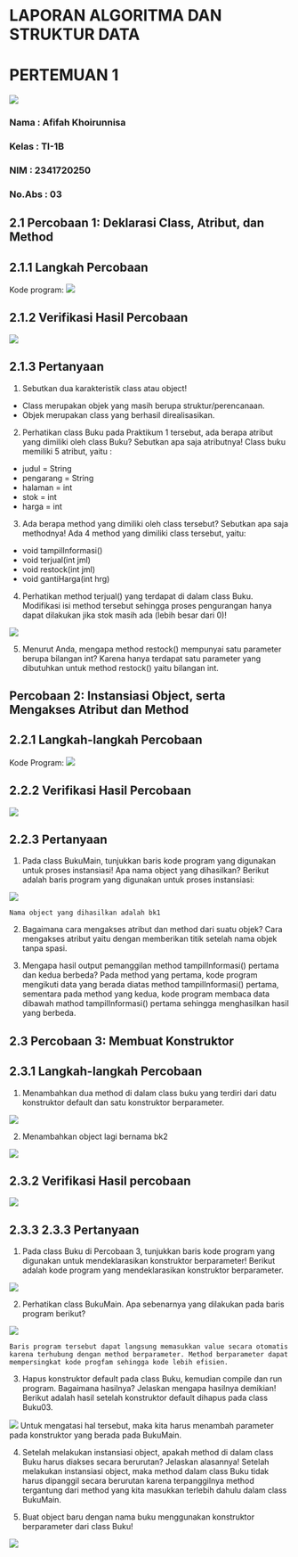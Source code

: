 # LAPORAN ALGORITMA DAN STRUKTUR DATA
# PERTEMUAN 1

<img src="picture/logopolinema.png">

### Nama    : Afifah Khoirunnisa
### Kelas   : TI-1B
### NIM     : 2341720250
### No.Abs  : 03

## 2.1 Percobaan 1: Deklarasi Class, Atribut, dan Method
## 2.1.1 Langkah Percobaan
Kode program:
<img src="picture/Buku03.png">

## 2.1.2 Verifikasi Hasil Percobaan
<img src="picture/errorBuku03.png">

## 2.1.3 Pertanyaan
1. Sebutkan dua karakteristik class atau object!
- Class merupakan objek yang masih berupa struktur/perencanaan.
- Objek merupakan class yang berhasil direalisasikan.

2. Perhatikan class Buku pada Praktikum 1 tersebut, ada berapa atribut yang dimiliki oleh class
Buku? Sebutkan apa saja atributnya!
Class buku memiliki 5 atribut, yaitu :
- judul = String
- pengarang = String
- halaman = int
- stok = int 
- harga = int

3. Ada berapa method yang dimiliki oleh class tersebut? Sebutkan apa saja methodnya!
Ada 4 method yang dimiliki class tersebut, yaitu: 
- void tampilInformasi() 
- void terjual(int jml) 
- void restock(int jml) 
- void gantiHarga(int hrg) 

4. Perhatikan method terjual() yang terdapat di dalam class Buku. Modifikasi isi method tersebut
sehingga proses pengurangan hanya dapat dilakukan jika stok masih ada (lebih besar dari 0)!
<img src="picture/modifTerjual..png">

5. Menurut Anda, mengapa method restock() mempunyai satu parameter berupa bilangan int?
Karena hanya terdapat satu parameter yang dibutuhkan untuk method restock() yaitu bilangan int.

## Percobaan 2: Instansiasi Object, serta Mengakses Atribut dan Method
## 2.2.1 Langkah-langkah Percobaan
Kode Program:
<img src="picture/BukuMain03.png">

## 2.2.2 Verifikasi Hasil Percobaan
<img src="picture/outputBukuMain3.png">

## 2.2.3 Pertanyaan

1. Pada class BukuMain, tunjukkan baris kode program yang digunakan untuk proses instansiasi!
Apa nama object yang dihasilkan?
Berikut adalah baris program yang digunakan untuk proses instansiasi:
<img src="picture/instansiasi.png">

    Nama object yang dihasilkan adalah bk1

2. Bagaimana cara mengakses atribut dan method dari suatu objek?
    Cara mengakses atribut yaitu dengan memberikan titik setelah nama objek tanpa spasi.

3. Mengapa hasil output pemanggilan method tampilInformasi() pertama dan kedua berbeda?
Pada method yang pertama, kode program mengikuti data yang berada diatas method tampilInformasi() pertama, sementara pada method yang kedua, kode program membaca data dibawah mathod tampilInformasi() pertama sehingga menghasilkan hasil yang berbeda. 

## 2.3 Percobaan 3: Membuat Konstruktor
## 2.3.1 Langkah-langkah Percobaan

1. Menambahkan dua method di dalam class buku yang terdiri dari datu konstruktor default dan satu konstruktor berparameter.
<img src="picture/tambah2Method.png">

2. Menambahkan object lagi bernama bk2
<img src="picture/tambahBk2.png">

## 2.3.2 Verifikasi Hasil percobaan 
<img src="picture/outputPercobaan3.png">

## 2.3.3 2.3.3 Pertanyaan
1. Pada class Buku di Percobaan 3, tunjukkan baris kode program yang digunakan untuk mendeklarasikan konstruktor berparameter!
Berikut adalah kode program yang mendeklarasikan konstruktor berparameter.
<img src="picture/methodParameter.png">

2. Perhatikan class BukuMain. Apa sebenarnya yang dilakukan pada baris program berikut?
<img src="picture/Bk2.png">

    Baris program tersebut dapat langsung memasukkan value secara otomatis karena terhubung dengan method berparameter. Method berparameter dapat mempersingkat kode progfam sehingga kode lebih efisien.

3. Hapus konstruktor default pada class Buku, kemudian compile dan run program. Bagaimana hasilnya? Jelaskan mengapa hasilnya demikian!
Berikut adalah hasil setelah konstruktor default dihapus pada class Buku03.
<img src="picture/errorKonstruktor.png">
Untuk mengatasi hal tersebut, maka kita harus menambah parameter pada konstruktor yang berada pada BukuMain.

4. Setelah melakukan instansiasi object, apakah method di dalam class Buku harus diakses secara berurutan? Jelaskan alasannya!
Setelah melakukan instansiasi object, maka method dalam class Buku tidak harus dipanggil secara berurutan karena terpanggilnya method tergantung dari method yang kita masukkan terlebih dahulu dalam class BukuMain.

5. Buat object baru dengan nama buku<NamaMahasiswa> menggunakan konstruktor berparameter dari class Buku!
<img src="picture/methodBaruMahasiswa.png">

